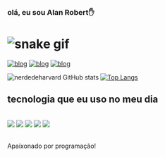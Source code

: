 
### olá, eu sou Alan Robert✋

# ![snake gif](https://github.com/nerdedeharvard/nerddeharvard/blob/output/github-contribution-grid-snake.gif)

[![blog](https://img.shields.io/badge/Instagram-E4405F?style=for-the-badge&logo=instagram&logoColor=white)](https://www.instagram.com/_alanrobert/?next=%2F)
[![blog](https://img.shields.io/badge/LinkedIn-0077B5?style=for-the-badge&logo=linkedin&logoColor=white)](https://www.linkedin.com/in/alan-robert-a717b72b3/)
[![blog](https://img.shields.io/badge/Discord-7289DA?style=for-the-badge&logo=discord&logoColor=white)](https://discord.com/channels/@me/1216303586573811865)

![nerdedeharvard GitHub stats](https://github-readme-stats.vercel.app/api?username=nerddehavard&show_icons=true&theme=radical)
[![Top Langs](https://github-readme-stats.vercel.app/api/top-langs/?username=nerddeharvard)](https://github.com/nerdedeharvard/github-readme-stats)

## tecnologia que eu uso no meu dia

<div style="display: inline_block"><br/>
  <img aling= "center" src="https://img.shields.io/badge/HTML-239120?style=for-the-badge&logo=html5&logoColor=white" />
  <img aling= "center" src="https://img.shields.io/badge/CSS-239120?&style=for-the-badge&logo=css3&logoColor=white" />
  <img aling= "center" src="https://img.shields.io/badge/Java-ED8B00?style=for-the-badge&logo=openjdk&logoColor=white" />
  <img aling= "center" src="https://img.shields.io/badge/C-00599C?style=for-the-badge&logo=c&logoColor=white" />
  <img aling= "center" src="https://img.shields.io/badge/Python-14354C?style=for-the-badge&logo=python&logoColor=white"/>
<div><br/>

Apaixonado por programação!
